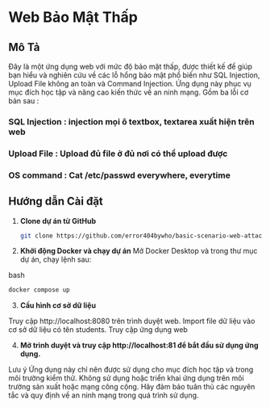 # Web Bảo Mật Thấp 

## Mô Tả

Đây là một ứng dụng web với mức độ bảo mật thấp, được thiết kế để giúp bạn hiểu và nghiên cứu về các lỗ hổng bảo mật phổ biến như SQL Injection, Upload File không an toàn và Command Injection. Ứng dụng này phục vụ mục đích học tập và nâng cao kiến thức về an ninh mạng. Gồm ba lỗi cơ bản sau :
### SQL Injection : injection mọi ô textbox, textarea xuất hiện trên web
### Upload File : Upload đủ file ở đủ nơi có thể upload được
### OS command : Cat /etc/passwd everywhere, everytime

## Hướng dẫn Cài đặt

1. **Clone dự án từ GitHub**

   ```bash
   git clone https://github.com/error404bywho/basic-scenario-web-attack.git
   
2. **Khởi động Docker và chạy dự án**
Mở Docker Desktop và trong thư mục dự án, chạy lệnh sau:

bash
   ```bash
docker compose up
   ```
3. **Cấu hình cơ sở dữ liệu**

Truy cập http://localhost:8080 trên trình duyệt web.
Import file dữ liệu vào cơ sở dữ liệu có tên students.
Truy cập ứng dụng web

4. **Mở trình duyệt và truy cập http://localhost:81 để bắt đầu sử dụng ứng dụng.**

Lưu ý
Ứng dụng này chỉ nên được sử dụng cho mục đích học tập và trong môi trường kiểm thử.
Không sử dụng hoặc triển khai ứng dụng trên môi trường sản xuất hoặc mạng công cộng.
Hãy đảm bảo tuân thủ các nguyên tắc và quy định về an ninh mạng trong quá trình sử dụng.


